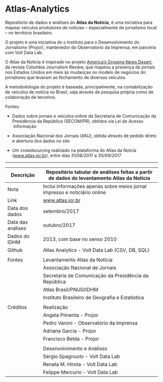 # Atlas-Analytics
Repositório de dados e análises do **Atlas da Notícia**, é uma iniciativa para mapear veículos produtores de notícias – especialmente de jornalismo local – no território brasileiro.

O projeto é uma iniciativa do o Instituto para o Desenvolvimento do Jornalismo (Projor), mantenedor do Observatório da Imprensa, em parceria com Volt Data Lab.

O Atlas da Notícia é inspirado no projeto [America’s Growing News Desert](https://www.cjr.org/local_news/american-news-deserts-donuts-local.php), da revista Columbia Journalism Review, que mapeou a presença de jornais nos Estados Unidos em meio às mudanças no modelo de negócios do jornalismo que levaram ao fechamento de diversos veículos.

A metododologia do projeto é baseada, principalmente, na contabilização de veículos de notícia no Brasil, seja através de pesquisa própria como de colaboração de terceiros.

Fontes:

* Dados sobre jornais e veículos online da Secretaria de Comunicação da Presidência da República (SECOM/PR), obtidos via Lei de Acesso  Informação 

* Associação Nacional dos Jornais (ANJ), obtida através de pedido direto e abertura dos dados no site

* Um crowdsourcing realizado na plataforma do Atlas da Notcia (www.atlas.jor.br), entre dias 31/08/2017 e 30/09/2017

---

| Descrição         | Repositório tabular de análises feitas a partir de dados do levantamento Atlas da Notícia |
|-------------------|-------------------------------------------------------------------------------------------|
| Nota              | Inclui informações apenas sobre meios jornal impresso e noticiário online                 |
| Link              | www.atlas.jor.br                                                                          |
| Data dos dados    | setembro/2017                                                                             |
| Data das análises | outubro/2017                                                                              |
| Dados do IDHM     | 2013, com base no senso 2010                                                              |
| Github            | Atlas Analytics - Volt Data Lab (CSV, DB, SQL)                                            |
|                   |                                                                                           |
| Fontes            | Levantamento Atlas da Notícia                                                             |
|                   | Associação Nacional de Jornais                                                            |
|                   | Secretaria de Comunicação da Presidência da República                                     |
|                   | Atlas Brasil/PNUD/IDHM                                                                    |
|                   | Instituto Brasileiro de Geografia e Estatística                                           |
|                   |                                                                                           |
| Créditos          | Realização                                                                                |
|                   | Angela Pimenta - Projor                                                                   |
|                   | Pedro Varoni - Observatório da Imprensa                                                   |
|                   | Adriana Garcia - Projor                                                                   |
|                   | Francisco Belda - Projor                                                                  |
|                   |                                                                                           |
|                   | Desenvolvimento e Análises                                                                |
|                   | Sérgio Spagnuolo - Volt Data Lab                                                          |
|                   | Renata M. Hirota - Volt Data Lab                                                          |
|                   | Felippe Mercurio - Volt Data Lab                                                          |
